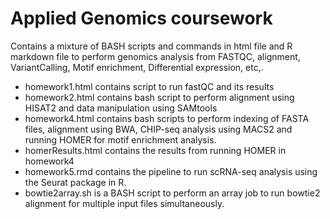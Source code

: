 # Applied Genomics coursework

Contains a mixture of BASH scripts and commands in html file and R markdown file to perform genomics analysis from FASTQC, alignment, VariantCalling, Motif enrichment, Differential expression, etc,. 

- homework1.html contains script to run fastQC and its results
- homework2.html contains bash script to perform alignment using HISAT2 and data manipulation using SAMtools
- homework4.html contains bash scripts to perform indexing of FASTA files, alignment using BWA, CHIP-seq analysis using MACS2 and running HOMER for motif enrichment analysis.
- homerResults.html contains the results from running HOMER in homework4
- homework5.rmd contains the pipeline to run scRNA-seq analysis using the Seurat package in R.
- bowtie2array.sh is a BASH script to perform an array job to run bowtie2 alignment for multiple input files simultaneously.
